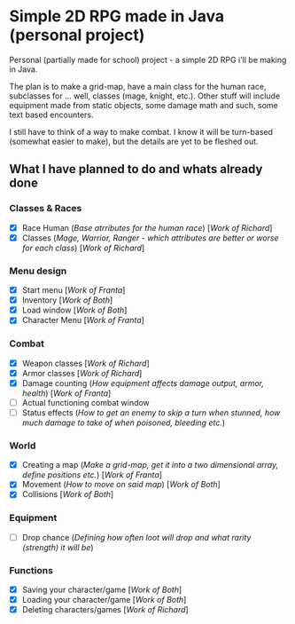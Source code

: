 # Simple 2D RPG made in Java (personal project)
Personal (partially made for school) project - a simple 2D RPG i'll be making in Java. 

The plan is to make a grid-map, have a main class for the human race, subclasses for ... well, classes (mage, knight, etc.). Other stuff will include equipment made from static objects, some damage math and such, some text based encounters.

I still have to think of a way to make combat. I know it will be turn-based (somewhat easier to make), but the details are yet to be fleshed out.

## What I have planned to do and whats already done
### Classes & Races
- [x] Race Human (*Base atrributes for the human race*) [*Work of Richard*]
- [x] Classes (*Mage, Warrior, Ranger - which attributes are better or worse for each class*) [*Work of Richard*]
### Menu design
- [x] Start menu [*Work of Franta*]
- [x] Inventory [*Work of Both*]
- [x] Load window [*Work of Both*]
- [x] Character Menu [*Work of Franta*]
### Combat
- [x] Weapon classes [*Work of Richard*]
- [x] Armor classes [*Work of Richard*]
- [x] Damage counting (*How equipment affects damage output, armor, health*) [*Work of Franta*]
- [ ] Actual functioning combat window
- [ ] Status effects (*How to get an enemy to skip a turn when stunned, how much damage to take of when poisoned, bleeding etc.*)
### World
- [x] Creating a map (*Make a grid-map, get it into a two dimensional array, define positions etc.*) [*Work of Franta*]
- [x] Movement (*How to move on said map*) [*Work of Both*]
- [x] Collisions [*Work of Both*]
### Equipment
- [ ] Drop chance (*Defining how often loot will drop and what rarity (strength) it will be*)
### Functions
- [x] Saving your character/game [*Work of Both*]
- [x] Loading your character/game [*Work of Both*]
- [x] Deleting characters/games [*Work of Richard*]
